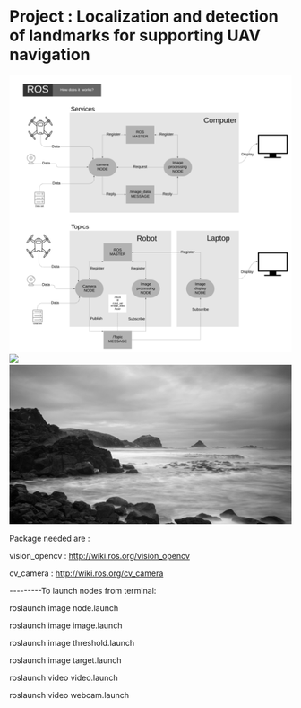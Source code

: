 # Project : Localization and detection of landmarks for supporting UAV navigation

<img src="media/ROS_diagram_1.png" width="1080">
          
<img src="media/pyramid_rock.jpg" width="1080">
 
<img src="media/new_save.png" width="1080">




Package needed are : 

vision_opencv : http://wiki.ros.org/vision_opencv

cv_camera : http://wiki.ros.org/cv_camera





---------To launch nodes from terminal:



roslaunch image node.launch

roslaunch image image.launch

roslaunch image threshold.launch

roslaunch image target.launch

roslaunch video video.launch

roslaunch video webcam.launch

